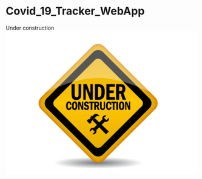 # Covid_19_Tracker_WebApp
Under construction
![](https://github.com/AlbertCos/Covid_19_Tracker_WebApp/blob/master/Under-construction.png)
